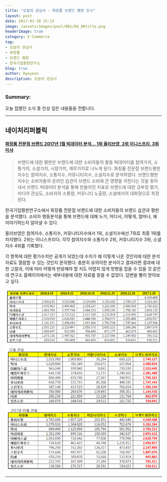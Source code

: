 ```yaml
---
title: "오늘의 관심사 - 화장품 브랜드 평판 조사"
layout: post
date: 2017-01-30 15:13
image: /assets/images/post/001/04_00title.png
headerImage: true
category: E-Commerce
tag:
- 오늘의 관심사
- 화장품
- 브랜드 평판
- 한국기업평판연구소
blog: true
author: Hyeyeon
description: 오늘의 관심사
---
```


### Summary:

오늘 접했던 소식 중 인상 깊은 내용들을 전합니다.

---

## 네이처리퍼블릭

#### [화장품 전문점 브랜드 2017년 1월 빅데이터 분석... 1위 올리브영, 2위 이니스프리, 3위 미샤](http://www.rekorea.net/bbs/board.php?bo_table=repu6&wr_id=336&sfl=wr_subject&stx=%ED%99%94%EC%9E%A5%ED%92%88&sop=and)

> 브랜드에 대한 평판은 브랜드에 대한 소비자들의 활동 빅데이터를 참여가치, 소통가치, 소셜가치, 시장가치, 재무가치로 나누게 된다. 화장품 전문점  브랜드평판지수는 참여지수, 소통지수, 커뮤니티지수, 소셜지수로 분석하였다.  브랜드평판지수는 소비자들의 온라인 습관이 브랜드 소비에 큰 영향을 끼친다는 것을 찾아내서  브랜드 빅데이터 분석을 통해 만들어진 지표로  브랜드에 대한 긍부정 평가, 미디어 관심도, 소비자의  소통량, 커뮤니티 노출량, 소셜에서의 대화량으로 측정된다.

한국기업평판연구소에서 화장품 전문점 브랜드에 대한 소비자들의 브랜드 습관과 평판을 분석했다. 소비자 행동분석을 통해 브랜드에 대해 누가, 어디서, 어떻게, 얼마나, 왜 이야기하는지 알아낼 수 있다.

올리브영은 참여지수, 소통지수, 커뮤니티지수에서 1위, 소셜지수에선 7위로 최종 1위를 차지했다. 2위는 이니스프리다. 각각 참여지수와 소통지수 2위, 커뮤니티지수 3위, 소셜지수 4위를 기록했다.

각 항목에 대한 평가수치만 공개가 되었는데 수치가 왜 이렇게 나온 것인지에 대한 분석자료도 열람할 수 있는 것인지 문의했다. 충분히 유의미한 분석이고 결과라면 결과에 대한 고찰과, 이에 따라 어떻게 반응해야 할 지도 어렵지 않게 방향을 잡을 수 있을 것 같은데 연구소 홈페이지에서는 세부내용에 대한 자료를 찾을 수 없었다. 답변을 빨리 받아보고 싶다.

![](/assets/images/post/001/33_01.jpg)
![](/assets/images/post/001/33_02.jpg)

---
